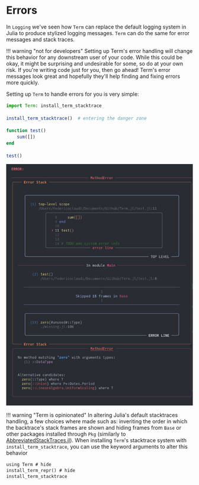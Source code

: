 # Errors

In `Logging` we've seen how `Term` can replace the default logging system in Julia to produce stylized logging messages. `Term` can do the same for error messages and stack traces.


!!! warning "not for developers"
    Setting up Term's error handling will change this behavior for any downstream user of your code. While this could be okay, it might be surprising and undesirable for some, so do at your own risk. If you're writing code just for you, then go ahead! Term's error messages look great and hopefully they'll help finding and fixing errors more quickly.



Setting up `Term` to handle errors for you is very simple:
```Julia
import Term: install_term_stacktrace

install_term_stacktrace()  # entering the danger zone

function test()
    sum([])
end

test()


```

![](stacktrace.png)


!!! warning "Term is opinionated"
    In altering Julia's default stacktraces handling, a few choices where made such as: inveriting the order in which the backtrace's stack frames are shown and hiding frames from `Base` or other packages installed through `Pkg` (similarly to [AbbreviatedStackTraces.jl](https://github.com/BioTurboNick/AbbreviatedStackTraces.jl)).
    When installing `Term`'s stacktrace system with `install_term_stacktrace`, you can use the keyword arguments to alter this behavior
    
```@example
using Term # hide
install_term_repr() # hide
install_term_stacktrace
```
